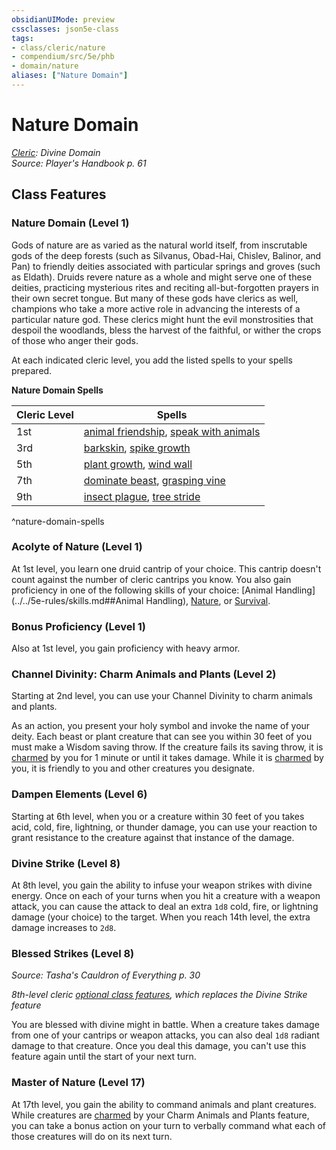```yaml
---
obsidianUIMode: preview
cssclasses: json5e-class
tags:
- class/cleric/nature
- compendium/src/5e/phb
- domain/nature
aliases: ["Nature Domain"]
---
```

# Nature Domain
*[Cleric](./cleric.md#): Divine Domain*  
*Source: Player's Handbook p. 61*  


## Class Features

### Nature Domain (Level 1)

Gods of nature are as varied as the natural world itself, from inscrutable gods of the deep forests (such as Silvanus, Obad-Hai, Chislev, Balinor, and Pan) to friendly deities associated with particular springs and groves (such as Eldath). Druids revere nature as a whole and might serve one of these deities, practicing mysterious rites and reciting all-but-forgotten prayers in their own secret tongue. But many of these gods have clerics as well, champions who take a more active role in advancing the interests of a particular nature god. These clerics might hunt the evil monstrosities that despoil the woodlands, bless the harvest of the faithful, or wither the crops of those who anger their gods.

At each indicated cleric level, you add the listed spells to your spells prepared.

**Nature Domain Spells**

| Cleric Level | Spells |
|--------------|--------|
| 1st | [animal friendship](../spells/animal-friendship.md#), [speak with animals](../spells/speak-with-animals.md#) |
| 3rd | [barkskin](../spells/barkskin.md#), [spike growth](../spells/spike-growth.md#) |
| 5th | [plant growth](../spells/plant-growth.md#), [wind wall](../spells/wind-wall.md#) |
| 7th | [dominate beast](../spells/dominate-beast.md#), [grasping vine](../spells/grasping-vine.md#) |
| 9th | [insect plague](../spells/insect-plague.md#), [tree stride](../spells/tree-stride.md#) |
^nature-domain-spells

### Acolyte of Nature (Level 1)

At 1st level, you learn one druid cantrip of your choice. This cantrip doesn't count against the number of cleric cantrips you know. You also gain proficiency in one of the following skills of your choice: [Animal Handling](../../5e-rules/skills.md##Animal Handling), [Nature](../../5e-rules/skills.md##Nature), or [Survival](../../5e-rules/skills.md##Survival).

### Bonus Proficiency (Level 1)

Also at 1st level, you gain proficiency with heavy armor.

### Channel Divinity: Charm Animals and Plants (Level 2)

Starting at 2nd level, you can use your Channel Divinity to charm animals and plants.

As an action, you present your holy symbol and invoke the name of your deity. Each beast or plant creature that can see you within 30 feet of you must make a Wisdom saving throw. If the creature fails its saving throw, it is [charmed](../../5e-rules/conditions.md.md##charmed) by you for 1 minute or until it takes damage. While it is [charmed](../../5e-rules/conditions.md##charmed) by you, it is friendly to you and other creatures you designate.

### Dampen Elements (Level 6)

Starting at 6th level, when you or a creature within 30 feet of you takes acid, cold, fire, lightning, or thunder damage, you can use your reaction to grant resistance to the creature against that instance of the damage.

### Divine Strike (Level 8)

At 8th level, you gain the ability to infuse your weapon strikes with divine energy. Once on each of your turns when you hit a creature with a weapon attack, you can cause the attack to deal an extra `1d8` cold, fire, or lightning damage (your choice) to the target. When you reach 14th level, the extra damage increases to `2d8`.

### Blessed Strikes (Level 8)
_Source: Tasha's Cauldron of Everything p. 30_

*8th-level cleric [optional class features](../../5e-rules/variant-rules/optional-class-features-tce.md#), which replaces the Divine Strike feature*

You are blessed with divine might in battle. When a creature takes damage from one of your cantrips or weapon attacks, you can also deal `1d8` radiant damage to that creature. Once you deal this damage, you can't use this feature again until the start of your next turn.

### Master of Nature (Level 17)

At 17th level, you gain the ability to command animals and plant creatures. While creatures are [charmed](../../5e-rules/conditions.md##charmed) by your Charm Animals and Plants feature, you can take a bonus action on your turn to verbally command what each of those creatures will do on its next turn.